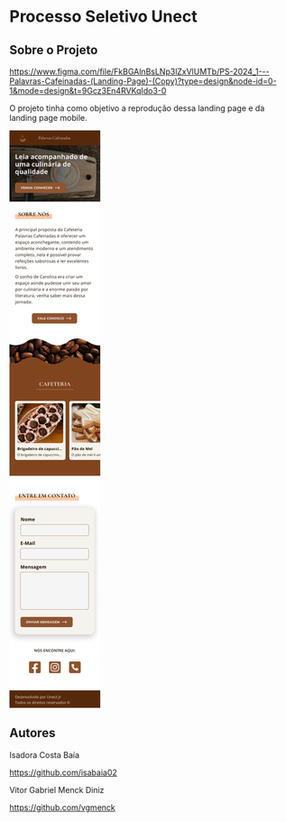 # Processo Seletivo Unect

## Sobre o Projeto

https://www.figma.com/file/FkBGAlnBsLNp3lZxVlUMTb/PS-2024_1---Palavras-Cafeinadas-(Landing-Page)-(Copy)?type=design&node-id=0-1&mode=design&t=9Gcz3En4RVKqIdo3-0

O projeto tinha como objetivo a reprodução dessa landing page e da landing page mobile.

![Landing Page Mobile](https://github.com/vgmenck/Projeto-Unect/blob/main/img/LandingPageMobile.png) 

## Autores
   
Isadora Costa Baía

https://github.com/isabaia02

Vitor Gabriel Menck Diniz

https://github.com/vgmenck  
